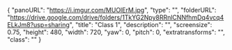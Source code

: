 {
      "panoURL": "https://i.imgur.com/MUOlErM.jpg",
      "type": "",
      "folderURL": "https://drive.google.com/drive/folders/1TkYG2Npy8RRnlCNNfhmDq4vcq4ELkJm8?usp=sharing",
      "title": "Class 1",
      "description": "",
      "screensize": 0.75,
      "height": 480,
      "width": 720,
      "yaw": 0,
      "pitch": 0,
      "extratransforms": "",
      "class": ""
   }